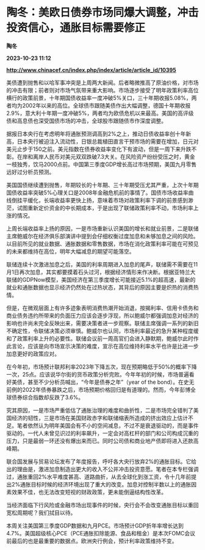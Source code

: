 # 陶冬：美欧日债券市场同爆大调整，冲击投资信心，通胀目标需要修正
**陶冬**

**2023-10-23 11:12**

**http://www.chinacef.cn/index.php/index/article/article_id/10395**

美债遭到抛售和以哈军事冲突是上周两大新闻。后者略微推高了原油价格，对市场的冲击有限；前者则对市场气氛带来重大影响。市场逐步接受了明年政策利率高位横行的政策前景，十年期国债收益率一度冲破5%关口，三十年期收报5.08%，两者均为2002年以来的高位。全球债市跟随美债作出大幅调整，德国十年期收报2.9%，意大利十年期一度冲破5%，两者均为欧债危机以来最高。美国的高评级债和高息债也深受国债市场的冲击，全球股市跟随债市作深度调整。

据报日本央行在考虑明年将通胀预测调高到2%之上，推动日债收益率创十年新高，日本央行被迫注入流动性，日银总裁植田直言干预市场的需要在增加，日元对美元止步于150之前。美元指数在债券收益率变化下有波动，但是一周下来升跌不彰。在岸和离岸人民币对美元双双跌破7.3大关。在风险资产纷纷受压之时，黄金一枝独秀，饮马2000点前。中国第三季度GDP增长高过市场预期，美国九月零售远好过分析员预测。

美国国债继续遭到抛售，年期较长的十年期、三十年期受压尤其严重，上次十年期国债收益率突破5%心理关口是2008年金融危机前的事情了。国债市场收益率曲线倒挂平缓化，长端收益率更快上扬，意味着市场对政策利率下调的前景感到渺茫，试图重新定价资金的中长期成本，于是出现了联储政策利率不动，市场利率上涨的情况。

上周长端收益率上扬的原因，一是市场重新认识美国的增长和就业前景，二是联储主席鲍威尔在经济俱乐部演讲中提到会仔细权衡过度加息和未够加息之间的风险。以目前所见的就业数据、通胀数据和零售数据，市场在消化政策利率可能在可预见的未来都维持在高位，明年大幅减息的期望可能落空。

联储连续十次激进加息之后，美国的利率周期进入加息的尾声，联储需不需要在11月1日再次加息，其实都要摸着石头过河，根据经济情形来作决断。根据亚特兰大联储的GDPNow模型，美国经济在第三季度增长可能接近5.1%的超高速，最新的就业和通胀数据也显示经济仍然处在过热状态，其背后的原因主要是炽热的消费热情。

但是，在微观层面上有许多迹象表明消费热潮开始消退，按揭利率、信用卡债务和商业债务违约所带来的负面压力应该会逐步浮现，所以鲍威尔都强调加息对经济的影响也许尚未完全反映出来，需要决策者进一步观察。联储主席强调一系列的新旧不确定性，令联储决策必须审慎。鲍威尔也认同，市场利率最近的急升某种程度缓和了政策利率上升的必要性。联储会议前一周高官们会进入静默期，鲍威尔此时作此言论，应该是向市场宣示决策的难度，宣示在高位维持利率水平也许是比进一步加息更好的政策应对。

在今年初，市场预计联邦利率2023年下降五次，现在预期略低于50%的概率下降一次，25点。应该说华尔街的货币政策分析完败。今年年初的时候，市场普遍看好美债，甚至不少分析员喊出，“今年是债券之年”（year of the bond）。在史无前例的2022年债券暴跌之后，市场预期价格回归是有道理的。然而，今年彭博全球债券综合指数却反跌了3.6%。

究其原因，一是市场严重低估了通胀治理的难度和曲折性，二是市场完全错判了美国经济的韧性，三是市场在美国财政赤字和联储缩表所造成的挤出效应上估计不足。笔者依然认为明年美国会有不小的空间减息，不过不是衰退驱动的，而是事件驱动的。一代人未曾见识过的利率飙升，一定会对高杠杆的部门和公司构成沉重的压力，只是最弱一环还没有爆出来而已。同时公司债和商业地产债即将进入还款高峰期。

联合国发展与贸易论坛发布了年度报告，呼吁各大央行放弃2%的通胀目标。它给出的理由是，激进加息制造出更大的收入不公并冲击投资意愿。笔者在本专栏强调过，通胀重回2%水平难度甚高、道路曲折，从去全球化到涨工资，令十几年前提出2%通胀目标时候的经济环境出现了重大的改变。加息对控制半数以上的通胀因素效果不佳，也无法改变短视的财政政策，更未能倒逼结构性改革。

当经济面临下行风险或金融市场出现事件的时候，央行会不会改变通胀目标以重回宽松周期呢？我们拭目以待。

本周关注美国第三季度GDP数据和九月PCE。市场预计GDP折年率增长达到4.7%。美国超级核心PCE（PCE通胀扣除能源、食品和租金）是本次FOMC会议前最后的也是最重要的数据点。欧洲央行例会，预计利率政策维持不变。